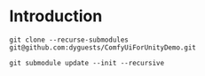 ﻿# Introduction

```
git clone --recurse-submodules git@github.com:dyguests/ComfyUiForUnityDemo.git

git submodule update --init --recursive
```
